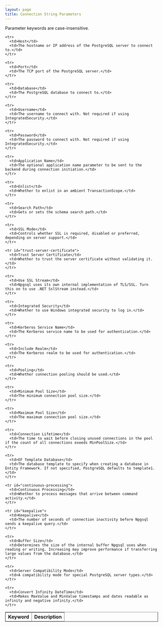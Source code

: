 ```yaml
---
layout: page
title: Connection String Parameters
---
```


Parameter keywords are case-insensitive.

<table border="1">
  <thead>
    <tr>
      <th>Keyword</th>
      <th>Description</th>
    </tr>
  </thead>

  <tbody>

    <tr>
      <td>Host</td>
      <td>The hostname or IP address of the PostgreSQL server to connect to.</td>
    </tr>

    <tr>
      <td>Port</td>
      <td>The TCP port of the PostgreSQL server.</td>
    </tr>

    <tr>
      <td>Database</td>
      <td>The PostgreSQL database to connect to.</td>
    </tr>

    <tr>
      <td>Username</td>
      <td>The username to connect with. Not required if using IntegratedSecurity.</td>
    </tr>

    <tr>
      <td>Password</td>
      <td>The password to connect with. Not required if using IntegratedSecurity.</td>
    </tr>

    <tr>
      <td>Application Name</td>
      <td>The optional application name parameter to be sent to the backend during connection initiation.</td>
    </tr>

    <tr>
      <td>Enlist</td>
      <td>Whether to enlist in an ambient TransactionScope.</td>
    </tr>

    <tr>
      <td>Search Path</td>
      <td>Gets or sets the schema search path.</td>
    </tr>

    <tr>
      <td>SSL Mode</td>
      <td>Controls whether SSL is required, disabled or preferred, depending on server support.</td>
    </tr>

    <tr id="trust-server-certificate">
      <td>Trust Server Certificate</td>
      <td>Whether to trust the server certificate without validating it.</td>
    </tr>

    <tr>
      <td>Use SSL Stream</td>
      <td>Npgsql uses its own internal implementation of TLS/SSL. Turn this on to use .NET SslStream instead.</td>
    </tr>

    <tr>
      <td>Integrated Security</td>
      <td>Whether to use Windows integrated security to log in.</td>
    </tr>

    <tr>
      <td>Kerberos Service Name</td>
      <td>The Kerberos service name to be used for authentication.</td>
    </tr>

    <tr>
      <td>Include Realm</td>
      <td>The Kerberos realm to be used for authentication.</td>
    </tr>

    <tr>
      <td>Pooling</td>
      <td>Whether connection pooling should be used.</td>
    </tr>

    <tr>
      <td>Minimum Pool Size</td>
      <td>The minimum connection pool size.</td>
    </tr>

    <tr>
      <td>Maximum Pool Size</td>
      <td>The maximum connection pool size.</td>
    </tr>

    <tr>
      <td>Connection Lifetime</td>
      <td>The time to wait before closing unused connections in the pool if the count of all connections exeeds MinPoolSize.</td>
    </tr>

    <tr>
      <td>EF Template Database</td>
      <td>The database template to specify when creating a database in Entity Framework. If not specified, PostgreSQL defaults to template1.</td>
    </tr>

    <tr id="continuous-processing">
      <td>Continuous Processing</td>
      <td>Whether to process messages that arrive between command activity.</td>
    </tr>

    <tr id="keepalive">
      <td>Keepalive</td>
      <td>The number of seconds of connection inactivity before Npgsql sends a keepalive query.</td>
    </tr>

    <tr>
      <td>Buffer Size</td>
      <td>Determines the size of the internal buffer Npgsql uses when reading or writing. Increasing may improve performance if transferring large values from the database.</td>
    </tr>

    <tr>
      <td>Server Compatibility Mode</td>
      <td>A compatibility mode for special PostgreSQL server types.</td>
    </tr>

    <tr>
      <td>Convert Infinity DateTime</td>
      <td>Makes MaxValue and MinValue timestamps and dates readable as infinity and negative infinity.</td>
    </tr>

  </tbody>

<table>
